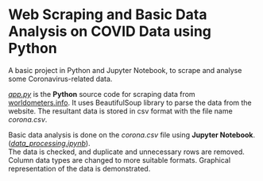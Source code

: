 # Web Scraping and Basic Data Analysis on COVID Data using Python  

A basic project in Python and Jupyter Notebook, to scrape and analyse some Coronavirus-related data.  
  
[*app.py*](https://www.github.com/pillaikartik10/python-covid-data-analysis/blob/main/app.py) is the **Python** source code for scraping data from [worldometers.info](https://www.worldometers.info/coronavirus/). It uses BeautifulSoup library to parse the data from the website. The resultant data is stored in csv format with the file name *corona.csv*.     
  
Basic data analysis is done on the *corona.csv* file using **Jupyter Notebook**.([*data_processing.ipynb*](https://www.github.com/pillaikartik10/python-covid-data-analysis/blob/main/data_processing.ipynb)).    
The data is checked, and duplicate and unnecessary rows are removed. Column data types are changed to more suitable formats. Graphical representation of the data is demonstrated.
